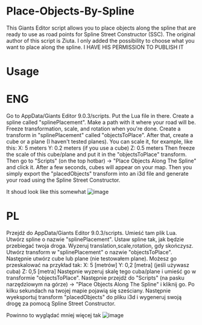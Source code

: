 # Place-Objects-By-Spline
This Giants Editor script allows you to place objects along the spline that are ready to use as road points for Spline Street Constructor (SSC).
The original author of this script is Ziuta.
I only added the possibility to choose what you want to place along the spline.
I HAVE HIS PERMISSION TO PUBLISH IT
# Usage 
# ENG 
Go to AppData/Giants Editor 9.0.3/scripts.
Put the Lua file in there.
Create a spline called "splinePlacement".
Make a path with it where your road will be.
Freeze transformation, scale, and rotation when you're done.
Create a transform in "splinePlacement" called "objectsToPlace".
After that, create a cube or a plane (I haven't tested planes).
You can scale it, for example, like this:
X: 5 meters
Y: 0.2 meters (if you use a cube)
Z: 0.5 meters
Then freeze the scale of this cube/plane and put it in the "objectsToPlace" transform.
Then go to "Scripts" (on the top hotbar) -> "Place Objects Along The Spline" and click it.
After a few seconds, cubes will appear on your map.
Then you simply export the "placedObjects" transform into an i3d file and generate your road using the Spline Street Constructor.

It shoud look like this somewhat ![image](https://user-images.githubusercontent.com/119068295/219976060-87ab595b-b553-44ae-82ee-20416f072f0d.png)


# PL 

Przejdź do AppData/Giants Editor 9.0.3/scripts.
Umieść tam plik Lua.
Utwórz spline o nazwie "splinePlacement".
Ustaw spline tak, jak będzie przebiegać twoja droga.
Wyzeruj translation,scale,rotation, gdy skończysz.
Utwórz transform w "splinePlacement" o nazwie "objectsToPlace".
Następnie utwórz cube lub plane (nie testowałem plane).
Możesz go przeskalować na przykład tak:
X: 5 [metrów]
Y: 0,2 [metra] (jeśli używasz cuba)
Z: 0,5 [metra]
Następnie wyzeruj skalę tego cuba/plane i umieść go w transformie "objectsToPlace".
Następnie przejdź do "Scripts" (na pasku narzędziowym na górze) -> "Place Objects Along The Spline" i kliknij go.
Po kilku sekundach na twojej mapie pojawią się sześciany.
Następnie wyeksportuj transform "placedObjects" do pliku i3d i wygeneruj swoją drogę za pomocą Spline Street Constructor.

Powinno to wyglądać mniej więcej tak ![image](https://user-images.githubusercontent.com/119068295/219976070-391c33a4-0c98-4779-b670-e642dfe78822.png)
